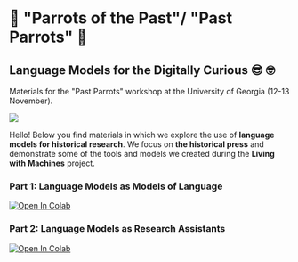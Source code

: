 # 🦜 "Parrots of the Past"/ "Past Parrots" 🦜
##  Language Models for the Digitally Curious 😎 🤓

Materials for the "Past Parrots" workshop at the University of Georgia (12-13 November).

![](https://i.giphy.com/media/v1.Y2lkPTc5MGI3NjExcnVsbDA4YWw0YWQ2ZXF3ZXQxbHc2dmJiZGU3cWhoZjJ5ZnN1cnVwaiZlcD12MV9pbnRlcm5hbF9naWZfYnlfaWQmY3Q9Zw/paRbapEqsVqyA/giphy.gif)

Hello! Below you find materials in which we explore the use of **language models for historical research**. We focus on **the historical press** and demonstrate some of the tools and models we created during the **Living with Machines** project.

### Part 1: Language Models as Models of Language
<a target="_blank" href="https://colab.research.google.com/github/kasparvonbeelen/uga-llm-workshop/blob/main/1_Introduction.ipynb">
  <img src="https://colab.research.google.com/assets/colab-badge.svg" alt="Open In Colab"/>
</a>

### Part 2: Language Models as Research Assistants

<a target="_blank" href="https://colab.research.google.com/github/kasparvonbeelen/uga-llm-workshop/blob/main/2_Poking_LLMs.ipynb">
  <img src="https://colab.research.google.com/assets/colab-badge.svg" alt="Open In Colab"/>
</a>
